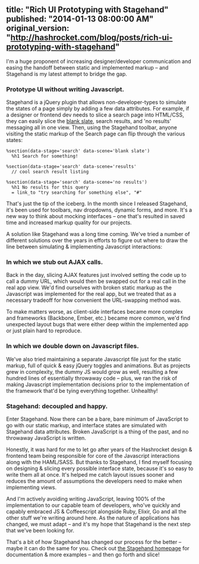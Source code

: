 title: "Rich UI Prototyping with Stagehand"
published: "2014-01-13 08:00:00 AM"
original_version: "http://hashrocket.com/blog/posts/rich-ui-prototyping-with-stagehand"
---

I'm a huge proponent of increasing designer/developer communication and easing the handoff between static and implemented markup – and Stagehand is my latest attempt to bridge the gap.

### Prototype UI without writing Javascript.

Stagehand is a jQuery plugin that allows non-developer-types to simulate the states of a page simply by adding a few data attributes. For example, if a designer or frontend dev needs to slice a search page into HTML/CSS, they can easily slice the [blank slate](http://gettingreal.37signals.com/ch09_The_Blank_Slate.php), search results, and 'no results' messaging all in one view. Then, using the Stagehand toolbar, anyone visiting the static markup of the Search page can flip through the various states:

```haml
%section(data-stage='search' data-scene='blank slate')
  %h1 Search for something!

%section(data-stage='search' data-scene='results'
  // cool search result listing

%section(data-stage='search' data-scene='no results')
  %h1 No results for this query
  = link_to "try searching for something else", "#"
```

That's just the tip of the iceberg. In the month since I released Stagehand, it's been used for toolbars, nav dropdowns, dynamic forms, and more. It's a new way to think about mocking interfaces – one that's resulted in saved time and increased markup quality for our projects.

A solution like Stagehand was a long time coming. We've tried a number of different solutions over the years in efforts to figure out where to draw the line between simulating & implementing Javascript interactions:

### In which we stub out AJAX calls.

Back in the day, slicing AJAX features just involved setting the code up to call a dummy URL, which would then be swapped out for a real call in the real app view. We'd find ourselves with broken static markup as the Javascript was implemented for the real app, but we treated that as a necessary tradeoff for how convenient the URL-swapping method was.

To make matters worse, as client-side interfaces became more complex and frameworks (Backbone, Ember, etc.) became more common, we'd find unexpected layout bugs that were either deep within the implemented app or just plain hard to reproduce.

### In which we double down on Javascript files.

We've also tried maintaining a separate Javascript file just for the static markup, full of quick & easy jQuery toggles and animations. But as projects grew in complexity, the dummy JS would grow as well, resulting a few hundred lines of essentially throwaway code – plus, we ran the risk of making Javascript implementation decisions prior to the implementation of the framework that'd be tying everything together. Unhealthy!

### Stagehand: decoupled and happy.

Enter Stagehand. Now there can be a bare, bare minimum of JavaScript to go with our static markup, and interface states are simulated with Stagehand data attributes. Broken JavaScript is a thing of the past, and no throwaway JavaScript is written.

Honestly, it was hard for me to let go after years of the Hashrocket design & frontend team being responsible for core of the Javascript interactions along with the HAML/SASS. But thanks to Stagehand, I find myself focusing on designing & slicing every possible interface state, because it's so easy to write them all at once. It's helped me catch layout issues sooner and reduces the amount of assumptions the developers need to make when implementing views.

And I'm actively avoiding writing JavaScript, leaving 100% of the implementation to our capable team of developers, who've quickly and capably embraced JS & Coffeescript alongside Ruby, Elixir, Go and all the other stuff we're writing around here. As the nature of applications has changed, we must adapt – and it's my hope that Stagehand is the next step that we've been looking for.

That's a bit of how Stagehand has changed our process for the better – maybe it can do the same for you. Check out [the Stagehand homepage](http://camerond.github.io/stagehand/) for documentation & more examples – and then go forth and slice!